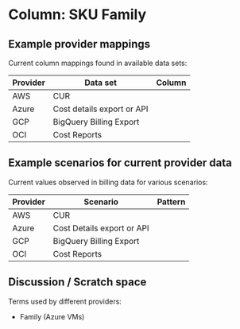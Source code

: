# Column: SKU Family

## Example provider mappings

Current column mappings found in available data sets:

| Provider | Data set                   | Column |
| -------- | -------------------------- | ------ |
| AWS      | CUR                        |        |
| Azure    | Cost details export or API |        |
| GCP      | BigQuery Billing Export    |        |
| OCI      | Cost Reports               |        |

## Example scenarios for current provider data

Current values observed in billing data for various scenarios:

| Provider | Scenario                   | Pattern |
| -------- | -------------------------- | ------- |
| AWS      | CUR                        |         |
| Azure    | Cost Details export or API |         |
| GCP      | BigQuery Billing Export    |         |
| OCI      | Cost Reports               |         |

## Discussion / Scratch space

Terms used by different providers:

* Family (Azure VMs)
